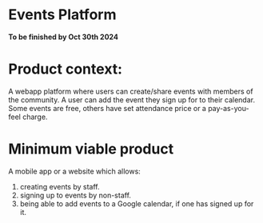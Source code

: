 # Events Platform

**To be finished by Oct 30th 2024**

# Product context:
A webapp platform where users can create/share events with members of the community. A user can add the event they sign up for to their calendar. Some events are free, others have set attendance price or a pay-as-you-feel charge.

# Minimum viable product
A mobile app or a website which allows:
1. creating events by staff.
2. signing up to events by non-staff.
3. being able to add events to a Google calendar, if one has signed up for it.
